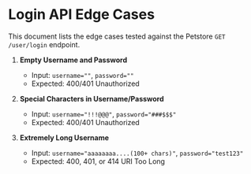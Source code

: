 # Login API Edge Cases

This document lists the edge cases tested against the Petstore `GET /user/login` endpoint.

1. **Empty Username and Password**  
   - Input: `username=""`, `password=""`  
   - Expected: 400/401 Unauthorized  

2. **Special Characters in Username/Password**  
   - Input: `username="!!!@@@"`, `password="###$$$"`  
   - Expected: 400/401 Unauthorized  

3. **Extremely Long Username**  
   - Input: `username="aaaaaaaa....(100+ chars)"`, `password="test123"`  
   - Expected: 400, 401, or 414 URI Too Long  
